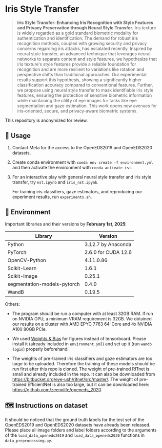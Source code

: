 # Iris Style Transfer

> **Iris Style Transfer: Enhancing Iris Recognition with Style Features and Privacy Preservation through Neural Style Transfer.**
> Iris texture is widely regarded as a gold standard biometric modality for authentication and identification. The demand for robust iris recognition methods, coupled with growing security and privacy concerns regarding iris attacks, has escalated recently. Inspired by neural style transfer, an advanced technique that leverages neural networks to separate content and style features, we hypothesize that iris texture's style features provide a reliable foundation for recognition and are more resilient to variations like rotation and perspective shifts than traditional approaches. Our experimental results support this hypothesis, showing a significantly higher classification accuracy compared to conventional features. Further, we propose using neural style transfer to mask identifiable iris style features, ensuring the protection of sensitive biometric information while maintaining the utility of eye images for tasks like eye segmentation and gaze estimation. This work opens new avenues for iris-oriented, secure, and privacy-aware biometric systems.

This repository is anonymized for review.

## 💁 Usage
1. Contact Meta for the access to the OpenEDS2019 and OpenEDS2020 datasets.

2. Create conda environment with `conda env create -f environment.yml` and then activate the environment with `conda activate ist`.

3. For an interactive play with general neural style transfer and iris style transfer, try `nst.ipynb` and `iris_nst.ipynb`.

    For training iris classifiers, gaze estimators, and reproducing our experiment results, run `experiments.sh`.

## 🔧 Environment
Important libraries and their versions by **February 1st, 2025**:

| Library | Version |
| --- | ----------- |
| Python | 3.12.7 by Anaconda|
| PyTorch | 2.6.0 for CUDA 12.6 |
| OpenCV-Python | 4.11.0.86 |
| Scikit-Learn | 1.6.1 |
| Scikit-Image | 0.25.1 |
| segmentation-models-pytorch | 0.4.0 |
| WandB | 0.19.5 |

Others:
- The program should be run a computer with at least 32GB RAM. If run on NVIDIA GPU, a minimum VRAM requirement is 32GB. We obtained our results on a cluster with AMD EPYC 7763 64-Core and 4x NVIDIA A100 80GB PCIe.

- We used [Weights & Bias](https://wandb.ai/site) for figures instead of tensorboard. Please install it (already included in `environment.yml`) and set up it (run `wandb login`) properly beforehand.

- The weights of pre-trained iris classifiers and gaze estimators are too large to be uploaded. Therefore the training of these models should be run first after this repo is cloned. The weight of pre-trained RITnet is small and already included in the repo. It can also be downloaded from https://bitbucket.org/eye-ush/ritnet/src/master/. The weight of pre-trained EfficientNet is also too large, but it can be downloaded here: https://github.com/zeenolife/openeds_2020.

## 🗺 Instructions on dataset
It should be noticed that the ground truth labels for the test set of the OpenEDS2019 and OpenEDS2020 datasets have already been released. Please place all image folders and label folders according to the arguments of the `load_data_openeds2019` and `load_data_openeds2020` functions in `data_preprocessing.py`.